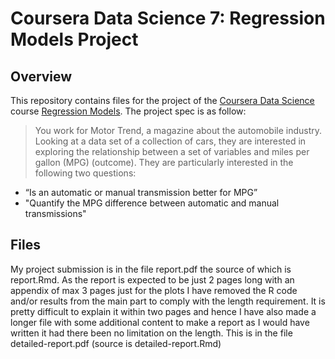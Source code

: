 # Coursera Data Science 7: Regression Models Project

## Overview

This repository contains files for the project of the [Coursera Data Science](https://www.coursera.org/specialization/jhudatascience/1) course [Regression Models](https://class.coursera.org/regmods-014). The project spec is as follow:

> You work for Motor Trend, a magazine about the automobile industry. Looking at a data set of a collection of cars, they are interested in exploring the relationship between a set of variables and miles per gallon (MPG) (outcome). They are particularly interested in the following two questions:

* “Is an automatic or manual transmission better for MPG”
* "Quantify the MPG difference between automatic and manual transmissions"

## Files

My project submission is in the file report.pdf the source of which is report.Rmd. As the report is expected to be just 2 pages long with an appendix of max 3 pages just for the plots I have removed the R code and/or results from the main part to comply with the length requirement. It is pretty difficult to explain it within two pages and hence I have also made a longer file with some additional content to make a report as I would have written it had there been no limitation on the length. This is in the file detailed-report.pdf (source is detailed-report.Rmd)

